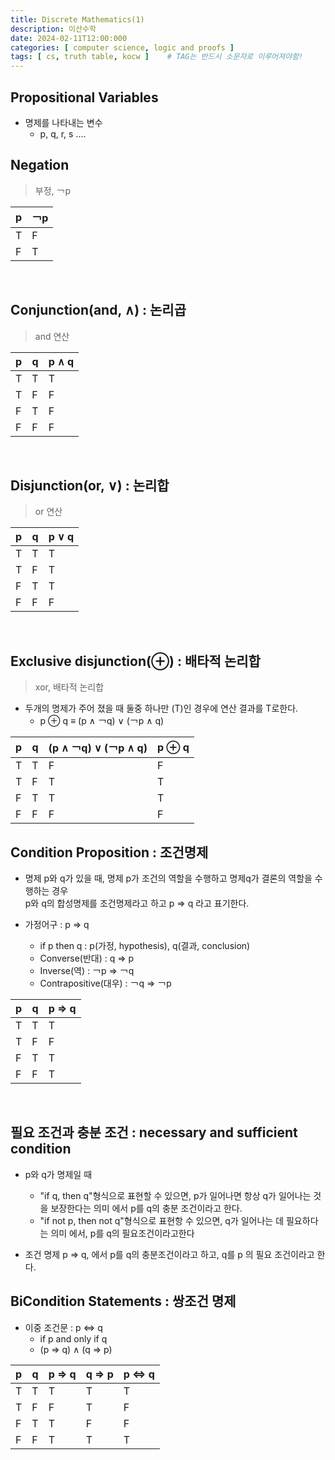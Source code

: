 ```yaml
---
title: Discrete Mathematics(1)
description: 이산수학
date: 2024-02-11T12:00:000
categories: [ computer science, logic and proofs ]
tags: [ cs, truth table, kocw ]    # TAG는 반드시 소문자로 이루어져야함!
---
```



<h2> Propositional Variables </h2>

- 명제를 나타내는 변수
  - p, q, r, s ....

<h2> Negation </h2>

> 부정, ￢p

| p | ￢p |
|---|----|
| T | F  |
| F | T  |

<br>

<h2> Conjunction(and, ∧) : 논리곱 </h2>

> and 연산

| p | q | p ∧ q |
|---|---|-------|
| T | T | T     |
| T | F | F     |
| F | T | F     |
| F | F | F     |

<br>

<h2> Disjunction(or, ∨) : 논리합 </h2>

> or 연산

| p | q | p ∨ q |
|---|---|-------|
| T | T | T     |
| T | F | T     |
| F | T | T     |
| F | F | F     |

<br>

<h2> Exclusive disjunction(⊕) : 배타적 논리합 </h2>

> xor, 배타적 논리합

- 두개의 명제가 주어 졌을 때 둘중 하나만 (T)인 경우에 연산 결과를 T로한다.
  - p ⊕ q ≡ (p ∧ ￢q) ∨ (￢p ∧ q)

| p | q | (p ∧ ￢q) ∨ (￢p ∧ q) | p ⊕ q |
|---|---|---------------------|-------|
| T | T | F                   | F     |
| T | F | T                   | T     |
| F | T | T                   | T     |
| F | F | F                   | F     |

<h2> Condition Proposition : 조건명제 </h2>

- 명제 p와 q가 있을 때, 명제 p가 조건의 역할을 수행하고 명제q가 결론의 역할을 수행하는 경우 <br>
  p와 q의 합성명제를 조건명제라고 하고 p ⇒ q 라고 표기한다.

- 가정어구 : p ⇒ q
  - if p then q : p(가정, hypothesis), q(결과, conclusion)
  - Converse(반대) : q ⇒ p
  - Inverse(역) : ￢p ⇒ ￢q
  - Contrapositive(대우) : ￢q ⇒ ￢p

| p | q | p ⇒ q |
|---|---|-------|
| T | T | T     |
| T | F | F     |
| F | T | T     |
| F | F | T     |

<br>

<h2> 필요 조건과 충분 조건 : necessary and sufficient condition </h2>

- p와 q가 명제일 때
  - "if q, then q"형식으로 표현할 수 있으면, p가 일어나면 항상 q가 일어나는 것을 보장한다는 의미
    에서 p를 q의 충분 조건이라고 한다.
  - "if not p, then not q"형식으로 표현항 수 있으면, q가 일어나는 데 필요하다는 의미
    에서, p를 q의 필요조건이라고한다

- 조건 명제 p ⇒ q, 에서 p를 q의 충분조건이라고 하고, q를 p 의 필요 조건이라고 한다.

<h2> BiCondition Statements : 쌍조건 명제 </h2>

- 이중 조건문 : p ⇔ q
  - if p and only if q
  - (p ⇒ q) ∧ (q ⇒ p)

| p | q | p ⇒ q | q ⇒ p | p ⇔ q |
|---|---|-------|-------|-------|
| T | T | T     | T     | T     |
| T | F | F     | T     | F     |
| F | T | T     | F     | F     |
| F | F | T     | T     | T     |










